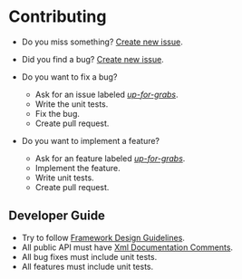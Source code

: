 # Contributing

* Do you miss something? [Create new issue](https://github.com/Kros-sk/Kros.Utils.MsAccess/issues/new?assignees=&labels=&template=feature_request.md&title=).
* Did you find a bug? [Create new issue](https://github.com/Kros-sk/Kros.Utils.MsAccess/issues/new?assignees=&labels=bug&template=bug_report.md&title=).
* Do you want to fix a bug?
  * Ask for an issue labeled [_up-for-grabs_](https://github.com/Kros-sk/Kros.Utils.MsAccess/labels/up-for-grabs).
  * Write the unit tests.
  * Fix the bug.
  * Create pull request.

* Do you want to implement a feature?
  * Ask for an feature labeled [_up-for-grabs_](https://github.com/Kros-sk/Kros.Utils.MsAccess/labels/up-for-grabs).
  * Implement the feature.
  * Write unit tests.
  * Create pull request.

## Developer Guide

* Try to follow [Framework Design Guidelines](https://docs.microsoft.com/en-us/dotnet/standard/design-guidelines).
* All public API must have [Xml Documentation Comments](https://docs.microsoft.com/en-us/dotnet/csharp/programming-guide/xmldoc/xml-documentation-comments).
* All bug fixes must include unit tests.
* All features must include unit tests.
